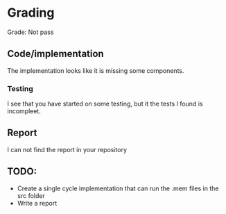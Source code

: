 # Grading

Grade: Not pass

## Code/implementation 
The implementation looks like it is missing some components. 

### Testing
I see that you have started on some testing, but it the tests I found is incompleet.

## Report
I can not find the report in your repository 

## TODO:
- Create a single cycle implementation that can run the .mem files in the src folder
- Write a report